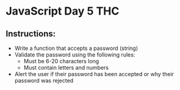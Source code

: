 # JavaScript Day 5 THC
## Instructions: 
- Write a function that accepts a password (string)
- Validate the password using the following rules:
  - Must be 6-20 characters long
  - Must contain letters and numbers
- Alert the user if their password has been accepted or why their password was rejected
